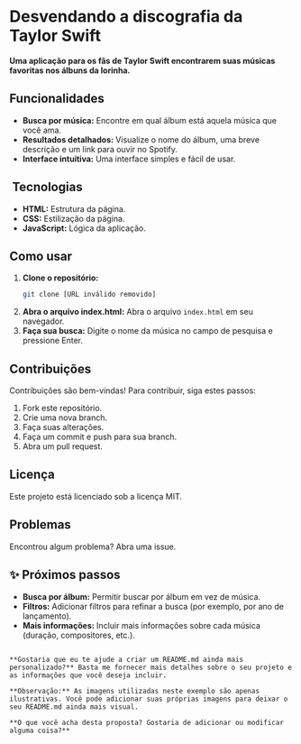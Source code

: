 #  Desvendando a discografia da Taylor Swift

**Uma aplicação para os fãs de Taylor Swift encontrarem suas músicas favoritas nos álbuns da lorinha.**

##  Funcionalidades
* **Busca por música:** Encontre em qual álbum está aquela música que você ama.
* **Resultados detalhados:** Visualize o nome do álbum, uma breve descrição e um link para ouvir no Spotify.
* **Interface intuitiva:** Uma interface simples e fácil de usar.

## ️ Tecnologias
* **HTML:** Estrutura da página.
* **CSS:** Estilização da página.
* **JavaScript:** Lógica da aplicação.

##  Como usar
1. **Clone o repositório:**
   ```bash
   git clone [URL inválido removido]
   ```
2. **Abra o arquivo index.html:**
   Abra o arquivo `index.html` em seu navegador.
3. **Faça sua busca:**
   Digite o nome da música no campo de pesquisa e pressione Enter.

##  Contribuições
Contribuições são bem-vindas! Para contribuir, siga estes passos:
1. Fork este repositório.
2. Crie uma nova branch.
3. Faça suas alterações.
4. Faça um commit e push para sua branch.
5. Abra um pull request.

##  Licença
Este projeto está licenciado sob a licença MIT.

##  Problemas
Encontrou algum problema? Abra uma issue.

## ✨ Próximos passos
* **Busca por álbum:** Permitir buscar por álbum em vez de música.
* **Filtros:** Adicionar filtros para refinar a busca (por exemplo, por ano de lançamento).
* **Mais informações:** Incluir mais informações sobre cada música (duração, compositores, etc.).
```

**Gostaria que eu te ajude a criar um README.md ainda mais personalizado?** Basta me fornecer mais detalhes sobre o seu projeto e as informações que você deseja incluir.

**Observação:** As imagens utilizadas neste exemplo são apenas ilustrativas. Você pode adicionar suas próprias imagens para deixar o seu README.md ainda mais visual.

**O que você acha desta proposta? Gostaria de adicionar ou modificar alguma coisa?**
